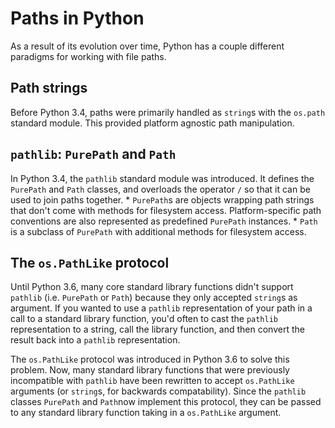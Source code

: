 # Paths in Python

As a result of its evolution over time, Python has a couple different paradigms for working with file paths.

## Path strings

Before Python 3.4, paths were primarily handled as `string`s with the `os.path` standard module. This provided platform agnostic path manipulation.

## `pathlib`: `PurePath` and `Path`

In Python 3.4, the `pathlib` standard module was introduced. It defines the `PurePath` and `Path` classes, and overloads the operator `/` so that it can be used to join paths together. * `PurePath`s are objects wrapping path strings that don't come with methods for filesystem access. Platform-specific path conventions are also represented as predefined `PurePath` instances. * `Path` is a subclass of `PurePath` with additional methods for filesystem access.

## The `os.PathLike` protocol

Until Python 3.6, many core standard library functions didn't support `pathlib` (i.e. `PurePath` or `Path`) because they only accepted `string`s as argument. If you wanted to use a `pathlib` representation of your path in a call to a standard library function, you'd often to cast the `pathlib` representation to a string, call the library function, and then convert the result back into a `pathlib` representation.

The `os.PathLike` protocol was introduced in Python 3.6 to solve this problem. Now, many standard library functions that were previously incompatible with `pathlib` have been rewritten to accept `os.PathLike` arguments (or `string`s, for backwards compatability). Since the `pathlib` classes `PurePath` and `Path`now implement this protocol, they can be passed to any standard library function taking in a `os.PathLike` argument.
